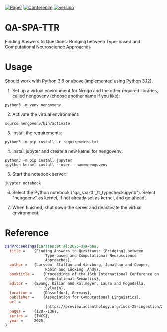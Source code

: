 [![Paper](http://img.shields.io/badge/paper-PDF-B31B1B.svg)](https://preview.aclanthology.org/iwcs-25-ingestion/2025.iwcs-1.12.pdf)
[![Conference](http://img.shields.io/badge/conference-IWCS--2025-4b44ce.svg)](https://iwcs2025.github.io/)
[![version](https://img.shields.io/github/license/aluecking/QA-SPA-TTR)]()

# QA-SPA-TTR
Finding Answers to Questions: Bridging between Type-based and Computational Neuroscience Approaches

# Usage
Should work with Python 3.6 or above (implemented using Python 3.12).

1. Set up a virtual environment for Nengo and the other required libraries, called nengovenv (choose another name if you like):

```console
python3 -m venv nengovenv
```

2. Activate the virtual environment:

```console
source nengovenv/bin/activate
```

3. Install the requirements:

```console
python3 -m pip install -r requirements.txt
```

4. Install jupyter and create a new kernel for nengovenv:

```console
python3 -m pip install jupyter
ipython kernel install --user --name=nengovenv
```

5. Start the notebook server:

```console
juypter notebook
```

6. Select the Python notebook ("qa_spa-ttr_ft_typecheck.ipynb"). Select "nengoenv" as kernel, if not already set as kernel, and go ahead!

7. When finished, shut down the server and deactivate the virtual environment.

# Reference

```bibtex
@InProceedings{Larsson:et:al:2025-spa-qna,
  title =	 {Finding Answers to Questions: {Bridging} between
                  Type-based and Computational Neuroscience
                  Approaches},
  author =	 {Larsson, Staffan and Ginzburg, Jonathan and Cooper,
                  Robin and Lücking, Andy},
  booktitle =	 {Proceedings of the 16th International Conference on
                  Computational Semantics},
  editor =	 {Evang, Kilian and Kallmeyer, Laura and Pogodalla,
                  Sylvain},
  location =	 {Düsseldorf, Germany},
  publisher =	 {Association for Computational Linguistics},
  url =
                  {https://preview.aclanthology.org/iwcs-25-ingestion/2025.iwcs-1.12/},
  pages =	 {128--136},
  series =	 {IWCS},
  year =	 2025,
}
```
